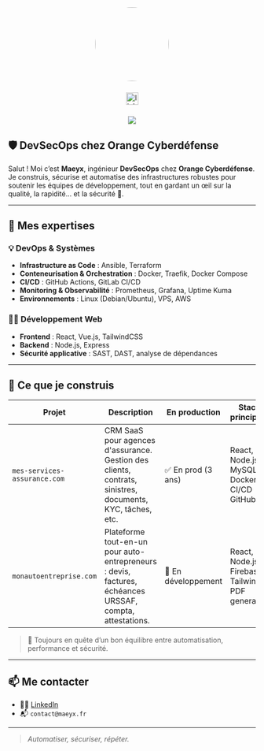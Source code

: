 <div align="center">
    <img src="https://avatars.githubusercontent.com/u/56348784?v=4" height="150" style="border-radius: 50%;" />
</div>

###

<div align="center">
  <img src="https://img.shields.io/static/v1?message=LinkedIn&logo=linkedin&label=&color=0077B5&logoColor=white&labelColor=&style=for-the-badge" height="25" alt="linkedin logo"  />
</div>

###

<div align="center">
  <img src="https://visitor-badge.laobi.icu/badge?page_id=Maeyxx.Maeyxx&"  />
</div>

###

## 🛡️ DevSecOps chez Orange Cyberdéfense

Salut ! Moi c’est **Maeyx**, ingénieur **DevSecOps** chez **Orange Cyberdéfense**.  
Je construis, sécurise et automatise des infrastructures robustes pour soutenir les équipes de développement, tout en gardant un œil sur la qualité, la rapidité... et la sécurité 🔐.

---

## 🔧 Mes expertises

### 💡 DevOps & Systèmes
- **Infrastructure as Code** : Ansible, Terraform
- **Conteneurisation & Orchestration** : Docker, Traefik, Docker Compose
- **CI/CD** : GitHub Actions, GitLab CI/CD
- **Monitoring & Observabilité** : Prometheus, Grafana, Uptime Kuma
- **Environnements** : Linux (Debian/Ubuntu), VPS, AWS

### 🧑‍💻 Développement Web
- **Frontend** : React, Vue.js, TailwindCSS
- **Backend** : Node.js, Express
- **Sécurité applicative** : SAST, DAST, analyse de dépendances

---

## 🚀 Ce que je construis


| Projet | Description | En production | Stack principale | Objectifs |
|--------|-------------|----------------|------------------|-----------|
| `mes-services-assurance.com` | CRM SaaS pour agences d'assurance. Gestion des clients, contrats, sinistres, documents, KYC, tâches, etc. | ✅ En prod (3 ans) | React, Node.js, MySQL, Docker, CI/CD GitHub | Optimiser la gestion métier des courtiers et agents |
| `monautoentreprise.com` | Plateforme tout-en-un pour auto-entrepreneurs : devis, factures, échéances URSSAF, compta, attestations. | 🚧 En développement | React, Node.js, Firebase, Tailwind, PDF generator | Simplifier la gestion quotidienne des indépendants |


> 🧠 Toujours en quête d’un bon équilibre entre automatisation, performance et sécurité.

---

## 📫 Me contacter

- 🧑‍💼 [LinkedIn]([https://www.linkedin.com/in/maeyx](https://www.linkedin.com/in/maeyx/)) 
- 📬 `contact@maeyx.fr` 

---

> *Automatiser, sécuriser, répéter.*
